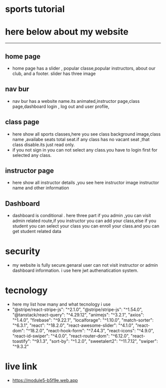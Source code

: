 # sports tutorial
# here below about my website
<hr>

## <b>home page</b>
 * home page has a slider , popular classe,popular instructors, about our club, and a footer. slider has three image
## <b>nav bur</b>
* nav bur has a website name.its animated,instructor page,class page,dashboard login , log out and user profile,
## <b>class page</b>
* here show all sports classes,here you see class background image,class name ,availabe seats total seat.if any class has no vacant seat ,that class disable.its just read only.
* if you not sign in you can not select any class.you have to login first for selected any class.

## <b>instructor page</b>
* here show all instructor details ,you see here instructor image instructor name and other information

## <b>Dashboard</b>
* dashboard is conditional . here three part if you admin ,you can visit admin related route,if you instructor you can add your class,else if you student you can select your class you can enroll your class.and you can get student related data
# <b>security</b>
* my website is fully secure.genaral user can not visit instructor or admin dashboard information. i use here jwt authenatication system.
# <b>tecnology</b>
* here my list how many and what tecnology i use
* "@stripe/react-stripe-js": "^2.1.0",
    "@stripe/stripe-js": "^1.54.0",
    "@tanstack/react-query": "^4.29.12",
    "animejs": "^3.2.1",
    "axios": "^1.4.0",
    "firebase": "^9.22.1",
    "localforage": "^1.10.0",
    "match-sorter": "^6.3.1",
    "react": "^18.2.0",
    "react-awesome-slider": "^4.1.0",
    "react-dom": "^18.2.0",
    "react-hook-form": "^7.44.3",
    "react-icons": "^4.9.0",
    "react-id-swiper": "^4.0.0",
    "react-router-dom": "^6.12.0",
    "react-toastify": "^9.1.3",
    "sort-by": "^1.2.0",
    "sweetalert2": "^11.7.12",
    "swiper": "^9.3.2"

# <b>live link</b>
* https://module5-b5f9e.web.app